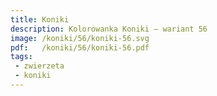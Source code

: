 ```yaml
---
title: Koniki
description: Kolorowanka Koniki – wariant 56
image: /koniki/56/koniki-56.svg
pdf:   /koniki/56/koniki-56.pdf
tags:
 - zwierzeta
 - koniki
---
```

